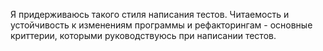 Я придерживаюсь такого стиля написания тестов. Читаемость и устойчивость к изменениям программы и рефакторингам - основные криттерии, которыми руководствуюсь при написании тестов.
